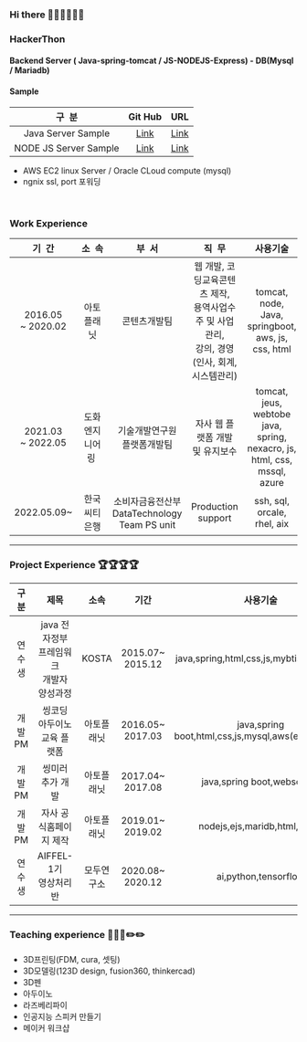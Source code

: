 ### Hi there 👋🐑🐑🐑🐑🐑

### HackerThon 
#### Backend Server ( Java-spring-tomcat / JS-NODEJS-Express) - DB(Mysql / Mariadb)
#### Sample
| 구&nbsp;&nbsp;분 | Git Hub | URL |
|:--------:|:-----:|:-----:|
|Java Server Sample|<a href="https://github.com/ittapa/2411-BackEnd_java" target="_blank">Link</a>|<a href="https://jweb.qook.io" target="_blank">Link</a>|
|NODE JS Server Sample|<a href="https://github.com/ittapa/2411-BackEnd_js" target="_blank">Link</a>|<a href="https://jsweb.qook.io" target="_blank">Link</a>|
- AWS EC2 linux Server / Oracle CLoud compute (mysql)
- ngnix ssl, port 포워딩
<br/>

### Work Experience 
| 기&nbsp;&nbsp;간 | 소&nbsp;&nbsp;속 | 부&nbsp;&nbsp;서 | 직&nbsp;&nbsp;무 | 사용기술  |
|:------:|:----:|:-------:|:-------:|:-------:|
| 2016.05<br/>~ 2020.02 | 아토 플래닛    | 콘텐츠개발팀 | 웹 개발, 코딩교육콘텐츠 제작, <br/>용역사업수주 및 사업관리, <br/>강의, 경영(인사, 회계, 시스템관리) | tomcat, node, Java, springboot, <br/>aws, js, css, html|
| 2021.03<br/>~ 2022.05| 도화엔지니어링&nbsp; | 기술개발연구원<br/>플랫폼개발팀 | 자사 웹 플랫폼 개발 및 유지보수| tomcat, jeus, webtobe java, spring, <br/>nexacro, js, html, css, mssql, azure|
| 2022.05.09~          | 한국씨티은행| 소비자금융전산부 <br/> DataTechnology<br/>Team PS unit | Production support | ssh, sql, orcale, rhel, aix |

-----
### Project Experience 🏆🏆🏆🏆
| 구분 | 제목 | 소속 | 기간 | 사용기술  | etc|
|:---:|:----------:|:------:|:------:|:-----:|:-------:|
|연수생   |java 전자정부 프레임워크<br/> 개발자 양성과정|KOSTA|2015.07~<br/>2015.12|java,spring,html,css,js,mybtis,oracle,sql|<a href="https://github.com/ittapa/Tippingpoint" target="_blank">Link</a>|
|개발PM   |씽코딩 아두이노 <br/>교육 플랫폼|아토플래닛|2016.05~<br/>2017.03|java,spring boot,html,css,js,mysql,aws(ec2,rds),svg |<a href="https://thingcoding.qook.io/" target="_blank">Link</a> |
|개발PM   |씽미러 추가 개발         |아토플래닛|2017.04~<br/>2017.08|java,spring boot,websocket |<a href="https://thingcoding.qook.io/" target="_blank">Link</a>|
|개발PM   |자사 공식홈페이지 제작   |아토플래닛|2019.01~<br/>2019.02|nodejs,ejs,maridb,html,css,js |<a href="https://ato.qook.io" target="_blank">Link</a> |
|연수생   |AIFFEL-1기 <br/> 영상처리반|모두연구소|2020.08~<br/>2020.12|ai,python,tensorflow  |<a href="https://github.com/ittapa/AIFFEL_LSG" target="_blank">Link</a>|
-----
### Teaching experience 📑📑📑✏️✏️
- 3D프린팅(FDM, cura, 셋팅)
- 3D모델링(123D design, fusion360, thinkercad)
- 3D펜
- 아두이노
- 라즈베리파이
- 인공지능 스피커 만들기
- 메이커 워크샵



<!--
**ittapa/ittapa** is a ✨ _special_ ✨ repository because its `README.md` (this file) appears on your GitHub profile.






Here are some ideas to get you started:

- 🔭 I’m currently working on ...
- 🌱 I’m currently learning ...
- 👯 I’m looking to collaborate on ...
- 🤔 I’m looking for help with ...
- 💬 Ask me about ...
- 📫 How to reach me: ...
- 😄 Pronouns: ...
- ⚡ Fun fact: ...
-->
